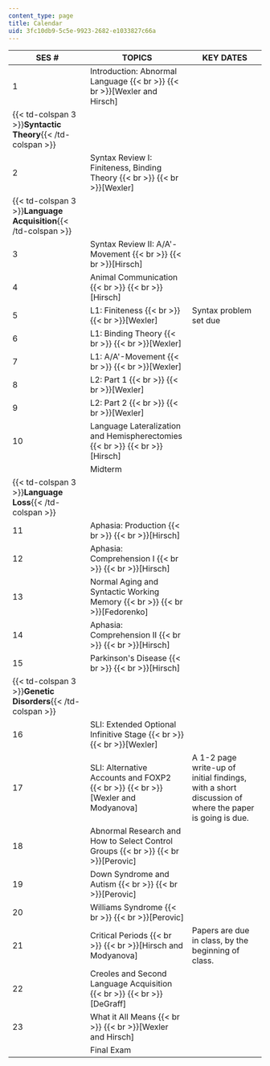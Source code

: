 ```yaml
---
content_type: page
title: Calendar
uid: 3fc10db9-5c5e-9923-2682-e1033827c66a
---
```


| SES # | TOPICS | KEY DATES |
| --- | --- | --- |
| 1 | Introduction: Abnormal Language  {{< br >}}  {{< br >}}\[Wexler and Hirsch\] | &nbsp; |
| {{< td-colspan 3 >}}**Syntactic Theory**{{< /td-colspan >}} |||
| 2 | Syntax Review I: Finiteness, Binding Theory  {{< br >}}  {{< br >}}\[Wexler\] | &nbsp; |
| {{< td-colspan 3 >}}**Language Acquisition**{{< /td-colspan >}} |||
| 3 | Syntax Review II: A/A'-Movement  {{< br >}}  {{< br >}}\[Hirsch\] | &nbsp; |
| 4 | Animal Communication  {{< br >}}  {{< br >}}\[Hirsch\] | &nbsp; |
| 5 | L1: Finiteness  {{< br >}}  {{< br >}}\[Wexler\] | Syntax problem set due |
| 6 | L1: Binding Theory  {{< br >}}  {{< br >}}\[Wexler\] | &nbsp; |
| 7 | L1: A/A'-Movement  {{< br >}}  {{< br >}}\[Wexler\] | &nbsp; |
| 8 | L2: Part 1  {{< br >}}  {{< br >}}\[Wexler\] | &nbsp; |
| 9 | L2: Part 2  {{< br >}}  {{< br >}}\[Wexler\] | &nbsp; |
| 10 | Language Lateralization and Hemispherectomies  {{< br >}}  {{< br >}}\[Hirsch\] | &nbsp; |
| &nbsp; | Midterm | &nbsp; |
| {{< td-colspan 3 >}}**Language Loss**{{< /td-colspan >}} |||
| 11 | Aphasia: Production  {{< br >}}  {{< br >}}\[Hirsch\] | &nbsp; |
| 12 | Aphasia: Comprehension I  {{< br >}}  {{< br >}}\[Hirsch\] | &nbsp; |
| 13 | Normal Aging and Syntactic Working Memory  {{< br >}}  {{< br >}}\[Fedorenko\] | &nbsp; |
| 14 | Aphasia: Comprehension II  {{< br >}}  {{< br >}}\[Hirsch\] | &nbsp; |
| 15 | Parkinson's Disease  {{< br >}}  {{< br >}}\[Hirsch\] | &nbsp; |
| {{< td-colspan 3 >}}**Genetic Disorders**{{< /td-colspan >}} |||
| 16 | SLI: Extended Optional Infinitive Stage  {{< br >}}  {{< br >}}\[Wexler\] | &nbsp; |
| 17 | SLI: Alternative Accounts and FOXP2  {{< br >}}  {{< br >}}\[Wexler and Modyanova\] | A 1-2 page write-up of initial findings, with a short discussion of where the paper is going is due. |
| 18 | Abnormal Research and How to Select Control Groups  {{< br >}}  {{< br >}}\[Perovic\] | &nbsp; |
| 19 | Down Syndrome and Autism  {{< br >}}  {{< br >}}\[Perovic\] | &nbsp; |
| 20 | Williams Syndrome  {{< br >}}  {{< br >}}\[Perovic\] | &nbsp; |
| 21 | Critical Periods  {{< br >}}  {{< br >}}\[Hirsch and Modyanova\] | Papers are due in class, by the beginning of class. |
| 22 | Creoles and Second Language Acquisition  {{< br >}}  {{< br >}}\[DeGraff\] | &nbsp; |
| 23 | What it All Means  {{< br >}}  {{< br >}}\[Wexler and Hirsch\] | &nbsp; |
| &nbsp; | Final Exam |